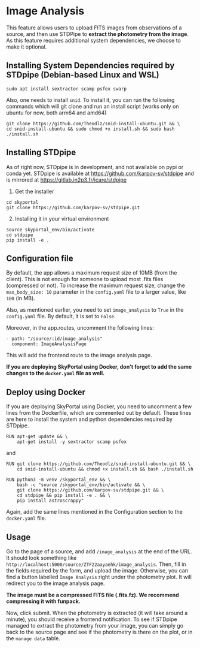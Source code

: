 # Image Analysis

This feature allows users to upload FITS images from observations of a source, and then use STDPipe to **extract the photometry from the image**.
As this feature requires additional system dependencies, we choose to make it optional.

## Installing System Dependencies required by STDpipe (Debian-based Linux and WSL)

```
sudo apt install sextractor scamp psfex swarp
```

Also, one needs to install `snid`. To install it, you can run the following commands which will git clone and run an install script (works only on ubuntu for now, both arm64 and amd64)

```
git clone https://github.com/Theodlz/snid-install-ubuntu.git && \
cd snid-install-ubuntu && sudo chmod +x install.sh && sudo bash ./install.sh
```

## Installing STDpipe

As of right now, STDpipe is in development, and not available on pypi or conda yet.
STDpipe is available at https://github.com/karpov-sv/stdpipe and is mirrored at https://gitlab.in2p3.fr/icare/stdpipe

1. Get the installer

```
cd skyportal
git clone https://github.com/karpov-sv/stdpipe.git
```


2. Installing it in your virtual environment

```
source skyportal_env/bin/activate
cd stdpipe
pip install -e .
```

## Configuration file

By default, the app allows a maximum request size of 10MB (from the client). This is not enough for someone to upload most .fits files (compressed or not).
To increase the maximum request size, change the `max_body_size: 10` parameter in the `config.yaml` file to a larger value, like `100` (in MB).

Also, as mentioned earlier, you need to set `image_analysis` to `True` in the `config.yaml` file. By default, it is set to `False`.

Moreover, in the app.routes, uncomment the following lines:
```
- path: "/source/:id/image_analysis"
  component: ImageAnalysisPage
```
This will add the frontend route to the image analysis page.

**If you are deploying SkyPortal using Docker, don't forget to add the same changes to the `docker.yaml` file as well.**

## Deploy using Docker

If you are deploying SkyPortal using Docker, you need to uncomment a few lines from the Dockerfile, which are commented out by default. These lines are here to install the system and python dependencies required by STDpipe.

```
RUN apt-get update && \
    apt-get install -y sextractor scamp psfex
```

and

```
RUN git clone https://github.com/Theodlz/snid-install-ubuntu.git && \
    cd snid-install-ubuntu && chmod +x install.sh && bash ./install.sh

RUN python3 -m venv /skyportal_env && \
    bash -c "source /skyportal_env/bin/activate && \
    git clone https://github.com/karpov-sv/stdpipe.git && \
    cd stdpipe && pip install -e . && \
    pip install astroscrappy"
```

Again, add the same lines mentioned in the Configuration section to the `docker.yaml` file.

## Usage

Go to the page of a source, and add `/image_analysis` at the end of the URL. It should look something like `http://localhost:5000/source/ZTF22aayaehk/image_analysis`.
Then, fill in the fields required by the form, and upload the image.
Otherwise, you can find a button labelled `Image Analysis` right under the photometry plot. It will redirect you to the image analysis page.

**The image must be a compressed FITS file (.fits.fz). We recommend compressing it with funpack.**

Now, click submit. When the photometry is extracted (it will take around a minute), you should receive a frontend notification.
To see if STDpipe managed to extract the photometry from your image, you can simply go back to the source page and see if the photometry is there on the plot, or in the `manage data` table.
